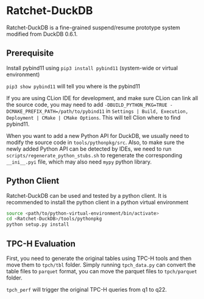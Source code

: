 
# Ratchet-DuckDB

Ratchet-DuckDB is a fine-grained suspend/resume prototype system modified from DuckDB 0.6.1.

## Prerequisite

Install pybind11 using `pip3 install pybind11` (system-wide or virtual environment)

`pip3 show pybind11` will tell you where is the pybind11

If you are using CLion IDE for development, and make sure CLion can link all the source code, you may need to add `-DBUILD_PYTHON_PKG=TRUE -DCMAKE_PREFIX_PATH=/path/to/pybind11` in `Settings | Build, Execution, Deployment | CMake | CMake Options`. This will tell Clion where to find pybind11. 

When you want to add a new Python API for DuckDB, we usually need to modify the source code in `tools/pythonpkg/src`. Also, to make sure the newly added Python API can be detected by IDEs, we need to run `scripts/regenerate_python_stubs.sh` to regenerate the corresponding `__ini__.pyi` file, which may also need `mypy` python library. 

## Python Client

Ratchet-DuckDB can be used and tested by a python client. It is recommended to install the python client in a python virtual environment

```bash
source <path/to/python-virtual-environment/bin/activate>
cd <Ratchet-DuckDB>/tools/pythonpkg 
python setup.py install
```

## TPC-H Evaluation

First, you need to generate the original tables using TPC-H tools and then move them to `tpch/tbl` folder. Simply running `tpch_data.py` can convert the table files to `parquet` format, you can move the parquet files to `tpch/parquet` folder.

`tpch_perf` will trigger the original TPC-H queries from q1 to q22.

